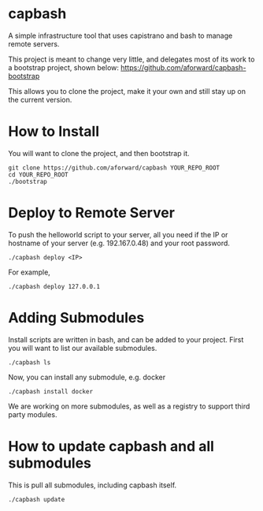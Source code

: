 capbash
=======

A simple infrastructure tool that uses capistrano and bash to manage remote servers.

This project is meant to change very little, and delegates most of its work to a bootstrap project, shown below:
https://github.com/aforward/capbash-bootstrap

This allows you to clone the project, make it your own and still stay up on the current version.

# How to Install #

You will want to clone the project, and then bootstrap it.

```
git clone https://github.com/aforward/capbash YOUR_REPO_ROOT
cd YOUR_REPO_ROOT
./bootstrap
```

# Deploy to Remote Server #

To push the helloworld script to your server, all you need if the IP or hostname of your server (e.g. 192.167.0.48) and your root password.

```
./capbash deploy <IP>
```

For example,

```
./capbash deploy 127.0.0.1
```

# Adding Submodules #

Install scripts are written in bash, and can be added to your project. First you will want to list our available submodules.

```
./capbash ls
```

Now, you can install any submodule, e.g. docker

```
./capbash install docker
```

We are working on more submodules, as well as a registry to support third party modules.

# How to update capbash and all submodules #

This is pull all submodules, including capbash itself.

```
./capbash update
```
